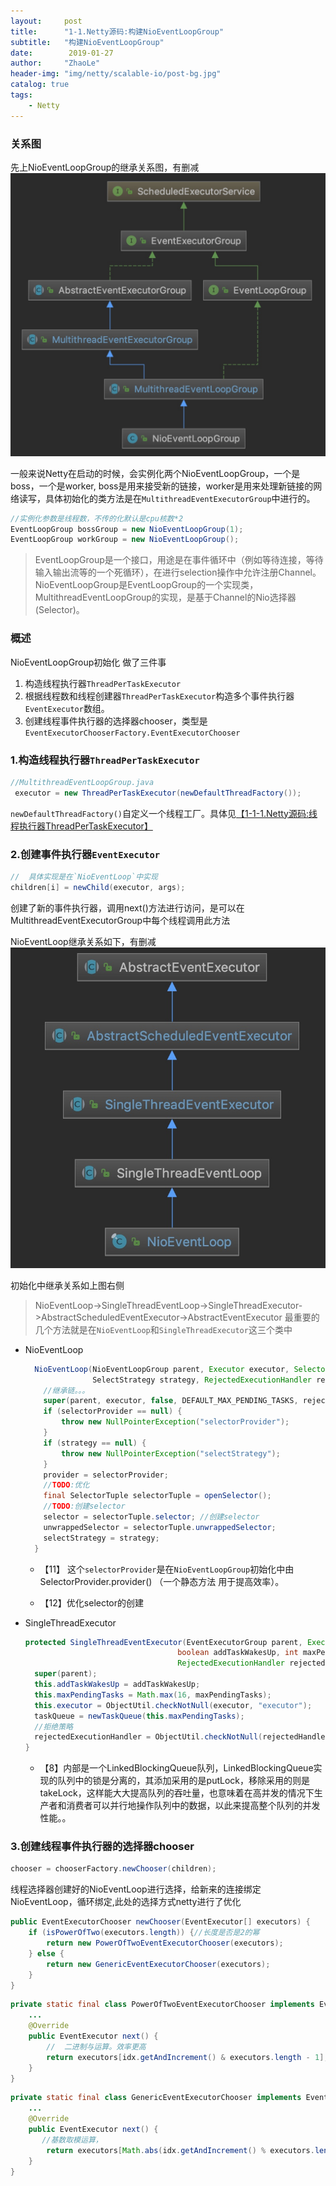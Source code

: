 ```yaml
---
layout:     post
title:      "1-1.Netty源码:构建NioEventLoopGroup"
subtitle:   "构建NioEventLoopGroup"
date:        2019-01-27
author:     "ZhaoLe"
header-img: "img/netty/scalable-io/post-bg.jpg"
catalog: true
tags:
    - Netty
---
```



### 关系图
先上NioEventLoopGroup的继承关系图，有删减
![IMAGE](/img/netty/1-1/1.jpg)

一般来说Netty在启动的时候，会实例化两个NioEventLoopGroup，一个是boss，一个是worker,
boss是用来接受新的链接，worker是用来处理新链接的网络读写，具体初始化的类方法是在`MultithreadEventExecutorGroup`中进行的。

```java
//实例化参数是线程数，不传的化默认是cpu核数*2
EventLoopGroup bossGroup = new NioEventLoopGroup(1);
EventLoopGroup workGroup = new NioEventLoopGroup();
```
>EventLoopGroup是一个接口，用途是在事件循环中（例如等待连接，等待输入输出流等的一个死循环），在进行selection操作中允许注册Channel。
 NioEventLoopGroup是EventLoopGroup的一个实现类，MultithreadEventLoopGroup的实现，是基于Channel的Nio选择器(Selector)。

### 概述
NioEventLoopGroup初始化 做了三件事
 1. 构造线程执行器`ThreadPerTaskExecutor`
 2. 根据线程数和线程创建器`ThreadPerTaskExecutor`构造多个事件执行器`EventExecutor`数组。
 3. 创建线程事件执行器的选择器chooser，类型是`EventExecutorChooserFactory.EventExecutorChooser`


### 1.构造线程执行器`ThreadPerTaskExecutor`
```java
//MultithreadEventLoopGroup.java
 executor = new ThreadPerTaskExecutor(newDefaultThreadFactory());
```
`newDefaultThreadFactory()`自定义一个线程工厂。具体见[【1-1-1.Netty源码:线程执行器ThreadPerTaskExecutor】]()


### 2.创建事件执行器`EventExecutor`

```java
//  具体实现是在`NioEventLoop`中实现
children[i] = newChild(executor, args);
```
创建了新的事件执行器，调用next()方法进行访问，是可以在MultithreadEventExecutorGroup中每个线程调用此方法

NioEventLoop继承关系如下，有删减
![IMAGE](/img/netty/1-1/2.jpg)

初始化中继承关系如上图右侧
>NioEventLoop->SingleThreadEventLoop->SingleThreadExecutor->AbstractScheduledEventExecutor->AbstractEventExecutor
最重要的几个方法就是在`NioEventLoop`和`SingleThreadExecutor`这三个类中

* NioEventLoop

  ```java
    NioEventLoop(NioEventLoopGroup parent, Executor executor, SelectorProvider selectorProvider,
                 SelectStrategy strategy, RejectedExecutionHandler rejectedExecutionHandler) {
      //继承链。。。
      super(parent, executor, false, DEFAULT_MAX_PENDING_TASKS, rejectedExecutionHandler);
      if (selectorProvider == null) {
          throw new NullPointerException("selectorProvider");
      }
      if (strategy == null) {
          throw new NullPointerException("selectStrategy");
      }
      provider = selectorProvider;
      //TODO:优化
      final SelectorTuple selectorTuple = openSelector();
      //TODO:创建selector
      selector = selectorTuple.selector; //创建selector
      unwrappedSelector = selectorTuple.unwrappedSelector;
      selectStrategy = strategy;
    }
  ```

  * 【11】 这个`selectorProvider`是在`NioEventLoopGroup`初始化中由SelectorProvider.provider() （一个静态方法 用于提高效率）。
    
  * 【12】优化selector的创建


* SingleThreadExecutor

  ```java
  protected SingleThreadEventExecutor(EventExecutorGroup parent, Executor executor,
                                    boolean addTaskWakesUp, int maxPendingTasks,
                                    RejectedExecutionHandler rejectedHandler) {
    super(parent);
    this.addTaskWakesUp = addTaskWakesUp;
    this.maxPendingTasks = Math.max(16, maxPendingTasks);
    this.executor = ObjectUtil.checkNotNull(executor, "executor");
    taskQueue = newTaskQueue(this.maxPendingTasks);
    //拒绝策略
    rejectedExecutionHandler = ObjectUtil.checkNotNull(rejectedHandler, "rejectedHandler");
  }
  ```
    * 【8】内部是一个LinkedBlockingQueue队列，LinkedBlockingQueue实现的队列中的锁是分离的，其添加采用的是putLock，移除采用的则是takeLock，这样能大大提高队列的吞吐量，也意味着在高并发的情况下生产者和消费者可以并行地操作队列中的数据，以此来提高整个队列的并发性能。。

### 3.创建线程事件执行器的选择器chooser

```java
chooser = chooserFactory.newChooser(children);
```
线程选择器创建好的NioEventLoop进行选择，给新来的连接绑定NioEventLoop，循环绑定,此处的选择方式netty进行了优化

```java
public EventExecutorChooser newChooser(EventExecutor[] executors) {
    if (isPowerOfTwo(executors.length)) {//长度是否是2的幂
        return new PowerOfTwoEventExecutorChooser(executors);
    } else {
        return new GenericEventExecutorChooser(executors);
    }
}
```
```java
private static final class PowerOfTwoEventExecutorChooser implements EventExecutorChooser {
    ...
    @Override
    public EventExecutor next() {
        //  二进制与运算。效率更高
        return executors[idx.getAndIncrement() & executors.length - 1];
    }
}
```
```java
private static final class GenericEventExecutorChooser implements EventExecutorChooser {
    ...
    @Override
    public EventExecutor next() {
       //基数取模运算，
        return executors[Math.abs(idx.getAndIncrement() % executors.length)];
    }
}
```